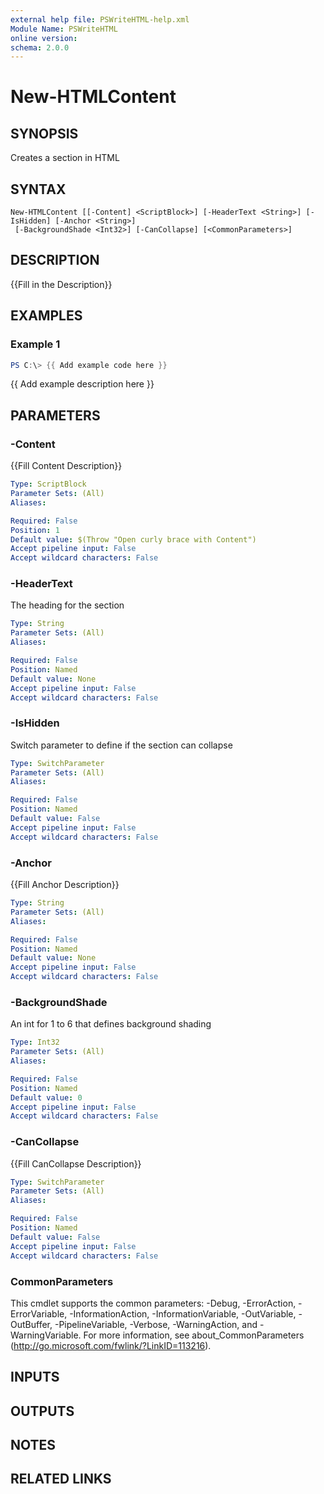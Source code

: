 ```yaml
---
external help file: PSWriteHTML-help.xml
Module Name: PSWriteHTML
online version:
schema: 2.0.0
---
```


# New-HTMLContent

## SYNOPSIS
Creates a section in HTML

## SYNTAX

```
New-HTMLContent [[-Content] <ScriptBlock>] [-HeaderText <String>] [-IsHidden] [-Anchor <String>]
 [-BackgroundShade <Int32>] [-CanCollapse] [<CommonParameters>]
```

## DESCRIPTION
{{Fill in the Description}}

## EXAMPLES

### Example 1
```powershell
PS C:\> {{ Add example code here }}
```

{{ Add example description here }}

## PARAMETERS

### -Content
{{Fill Content Description}}

```yaml
Type: ScriptBlock
Parameter Sets: (All)
Aliases:

Required: False
Position: 1
Default value: $(Throw "Open curly brace with Content")
Accept pipeline input: False
Accept wildcard characters: False
```

### -HeaderText
The heading for the section

```yaml
Type: String
Parameter Sets: (All)
Aliases:

Required: False
Position: Named
Default value: None
Accept pipeline input: False
Accept wildcard characters: False
```

### -IsHidden
Switch parameter to define if the section can collapse

```yaml
Type: SwitchParameter
Parameter Sets: (All)
Aliases:

Required: False
Position: Named
Default value: False
Accept pipeline input: False
Accept wildcard characters: False
```

### -Anchor
{{Fill Anchor Description}}

```yaml
Type: String
Parameter Sets: (All)
Aliases:

Required: False
Position: Named
Default value: None
Accept pipeline input: False
Accept wildcard characters: False
```

### -BackgroundShade
An int for 1 to 6 that defines background shading

```yaml
Type: Int32
Parameter Sets: (All)
Aliases:

Required: False
Position: Named
Default value: 0
Accept pipeline input: False
Accept wildcard characters: False
```

### -CanCollapse
{{Fill CanCollapse Description}}

```yaml
Type: SwitchParameter
Parameter Sets: (All)
Aliases:

Required: False
Position: Named
Default value: False
Accept pipeline input: False
Accept wildcard characters: False
```

### CommonParameters
This cmdlet supports the common parameters: -Debug, -ErrorAction, -ErrorVariable, -InformationAction, -InformationVariable, -OutVariable, -OutBuffer, -PipelineVariable, -Verbose, -WarningAction, and -WarningVariable. For more information, see about_CommonParameters (http://go.microsoft.com/fwlink/?LinkID=113216).

## INPUTS

## OUTPUTS

## NOTES

## RELATED LINKS
